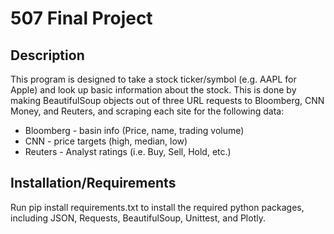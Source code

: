 # 507 Final Project

## Description

This program is designed to take a stock ticker/symbol (e.g. AAPL for Apple)
and look up basic information about the stock. This is done by making BeautifulSoup
objects out of three URL requests to Bloomberg, CNN Money, and Reuters, and scraping
each site for the following data:

* Bloomberg - basin info (Price, name, trading volume)
* CNN - price targets (high, median, low)</li>
* Reuters - Analyst ratings (i.e. Buy, Sell, Hold, etc.)



## Installation/Requirements

Run pip install requirements.txt to install the required python packages, including
JSON, Requests, BeautifulSoup, Unittest, and Plotly.
